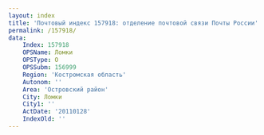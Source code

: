 ```yaml
---
layout: index
title: 'Почтовый индекс 157918: отделение почтовой связи Почты России'
permalink: /157918/
data:
    Index: 157918
    OPSName: Ломки
    OPSType: О
    OPSSubm: 156999
    Region: 'Костромская область'
    Autonom: ''
    Area: 'Островский район'
    City: Ломки
    City1: ''
    ActDate: '20110128'
    IndexOld: ''
---
```

